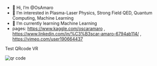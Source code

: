 - 👋 Hi, I’m @OsAmaro
- 👀 I’m interested in Plasma-Laser Physics, Strong Field QED, Quantum Computing, Machine Learning
- 🌱 I’m currently learning Machine Learning
- pages: https://www.kaggle.com/oscaramaro , https://www.linkedin.com/in/%C3%B3scar-amaro-6794ab114/ , https://vimeo.com/user190664437

<!---
OsAmaro/OsAmaro is a ✨ special ✨ repository because its `README.md` (this file) appears on your GitHub profile.
You can click the Preview link to take a look at your changes.
--->

Test QRcode VR

<img src="https://chart.googleapis.com/chart?cht=qr&chl=https%3A%2F%2Fosamaro.github.io%2FtestCaddyELI%2F&chs=180x180&choe=UTF-8&chld=L|2" alt="qr code"><a href="www.qr-code-generator.com/" border="0" style="cursor:default" rel="nofollow"></a>
